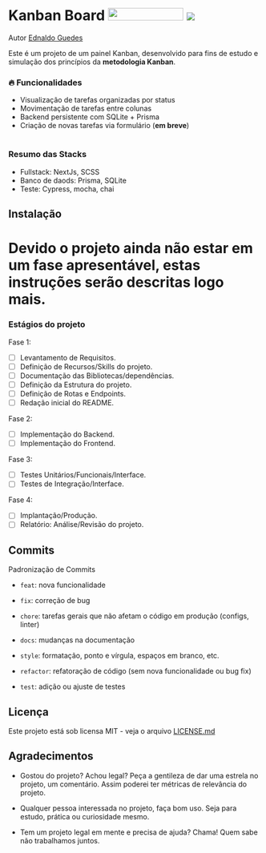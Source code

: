 <h1>Kanban Board
    <img src="https://img.shields.io/static/v1?label=STATUS&message=Em construção&color=GREEN&style=for-the-badge" width="150" height="25" />
    <img src="https://visitor-badge.laobi.icu/badge?page_id=kanban-board" />
</h1>

<div class="author">
  <p>Autor <a href="https://github.com/edcaetanoguedes">Ednaldo Guedes</a></p>
</div>

<div align="left">
  <p>Este é um projeto de um painel Kanban, desenvolvido para fins de estudo e simulação dos princípios da <strong>metodologia Kanban</strong>.</p>

### 🔥 Funcionalidades

* Visualização de tarefas organizadas por status
* Movimentação de tarefas entre colunas
* Backend persistente com SQLite + Prisma
* Criação de novas tarefas via formulário (**em breve**)

#
</div>

### Resumo das Stacks

* Fullstack: NextJs, SCSS
* Banco de daods: Prisma, SQLite
* Teste: Cypress, mocha, chai

## Instalação
# Devido o projeto ainda não estar em um fase apresentável, estas instruções serão descritas logo mais.

### Estágios do projeto

Fase 1:
- [ ] Levantamento de Requisitos.
- [ ] Definição de Recursos/Skills do projeto.
- [ ] Documentação das Bibliotecas/dependências.
- [ ] Definição da Estrutura do projeto.
- [ ] Definição de Rotas e Endpoints.
- [ ] Redação inicial do README.

Fase 2:
- [ ] Implementação do Backend.
- [ ] Implementação do Frontend.

Fase 3:
- [ ] Testes Unitários/Funcionais/Interface.
- [ ] Testes de Integração/Interface.

Fase 4:
- [ ] Implantação/Produção.
- [ ] Relatório: Análise/Revisão do projeto.
  
## Commits
Padronização de Commits

- `feat`: nova funcionalidade

- `fix`: correção de bug

- `chore`: tarefas gerais que não afetam o código em produção (configs, linter)

- `docs`: mudanças na documentação

- `style`: formatação, ponto e vírgula, espaços em branco, etc.

- `refactor`: refatoração de código (sem nova funcionalidade ou bug fix)

- `test`: adição ou ajuste de testes

## Licença

Este projeto está sob licensa MIT - veja o arquivo [LICENSE.md](https://github.com/edcaetanoguedes/kanban-board/license)

## Agradecimentos

- Gostou do projeto? Achou legal? Peça a gentileza de dar uma estrela no projeto, um comentário. Assim poderei ter
métricas de relevância do projeto.

- Qualquer pessoa interessada no projeto, faça bom uso. Seja para estudo, prática ou curiosidade mesmo.

- Tem um projeto legal em mente e precisa de ajuda? Chama! Quem sabe não trabalhamos juntos.